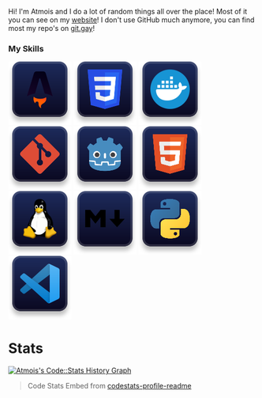Hi! I'm Atmois and I do a lot of random things all over the place! Most of it you can see on my [website](https://atmois.com)! I don't use GitHub much anymore, you can find most my repo's on [git.gay](https://git.gay/Atmois)!

### My Skills
![Astro](icons/astro.svg)
![CSS](icons/css.svg)
![Docker](icons/docker.svg)
![Git](icons/git.svg)
![Godot](icons/godot.svg)
![HTML](icons/html.svg)
![Linux](icons/linux.svg)
![Markdown](icons/md.svg)
![Python](icons/py.svg)
![VSCode](icons/vscode.svg)

# Stats

<a href="https://codestats.net/users/Atmois">
  <img src='https://codestats-readme.wegfan.cn/history-graph/Atmois?width=1000&height=300&timezone=08:00&history_days=30&max_languages=10&bg_color=24273a&text_color=cad3f5&language_colors=["c6a0f6","ed8796","f5a97f","eed49f","a6da95","91d7e3","8aadf4","b7bdf8"]' alt="Atmois's Code::Stats History Graph" />
</a>

> Code Stats Embed from [codestats-profile-readme](https://github.com/WEGFan/codestats-profile-readme)
